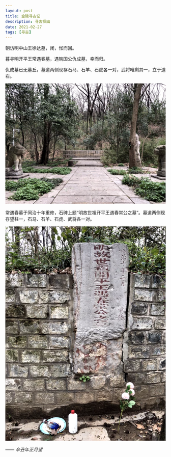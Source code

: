 ```yaml
---
layout: post
title: 金陵寻古记
description: 寻古探幽
date: 2021-02-27
tags: [寻古]
---
```


朝访明中山王徐达墓，闭，怅而回。

暮寻明开平王常遇春墓，遇皖国公仇成墓，幸而归。

<!--more-->

仇成墓已无墓丘，墓道两侧现存石马、石羊、石虎各一对，武将唯剩其一，立于道右。

![仇成墓](/images/20210227/qiuchengmu.png)

常遇春墓于同治十年重修，石碑上题“明故世祖开平王遇春常公之墓”。墓道两侧现存望柱一，石马、石羊、石虎、武将各一对。

![常遇春墓](/images/20210227/changyuchunmu.png)

*—— 辛丑年正月望*
